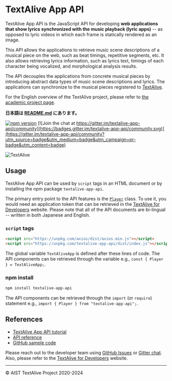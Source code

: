 # TextAlive App API

TextAlive App API is the JavaScript API for developing **web applications that show lyrics synchronized with the music playback (lyric apps)** -- as opposed to lyric videos in which each frame is statically rendered as an image.

This API allows the applications to retrieve music scene descriptions of a musical piece on the web, such as beat timings, repetitive segments, etc. It also allows retrieving lyrics information, such as lyrics text, timings of each character being vocalized, and morphological analysis results.

The API decouples the applications from concrete musical pieces by introducing abstract data types of music scene descriptions and lyrics. The applications can synchronize to the musical pieces registered to [TextAlive](https://textalive.jp).

For the English overview of the TextAlive project, please refer to [the academic project page](https://junkato.jp/textalive/).

**日本語は [README.md](https://github.com/TextAliveJp/textalive-app-api/blob/main/README.md) にあります。**

[![npm version](https://img.shields.io/npm/v/textalive-app-api)](https://www.npmjs.com/package/textalive-app-api) [![Join the chat at https://gitter.im/textalive-app-api/community](https://badges.gitter.im/textalive-app-api/community.svg)](https://gitter.im/textalive-app-api/community?utm_source=badge&utm_medium=badge&utm_campaign=pr-badge&utm_content=badge)

![TextAlive](https://i.gyazo.com/f202c89bb21d0ee24c5213565fe7d1b0.png)

## Usage

TextAlive App API can be used by `script` tags in an HTML document or by installing the npm package `textalive-app-api`.

The primary entry point to the API features is the [`Player`](https://developer.textalive.jp/packages/textalive-app-api/classes/Player.html) class. To use it, you would need an application token that can be retrieved in the [TextAlive for Developers](https://developer.textalive.jp) website. Please note that all of the API documents are bi-lingual -- written in both Japanese and English.

### `script` tags

```html
<script src="https://unpkg.com/axios/dist/axios.min.js"></script>
<script src="https://unpkg.com/textalive-app-api/dist/index.js"></script>
```

The global variable `TextAliveApp` is defined after these lines of code. The API components can be retrieved through the variable e.g., `const { Player } = TextAliveApp;`.

### npm install

```sh
npm install textalive-app-api
```

The API components can be retrieved through the `import` (or `require`) statement e.g., `import { Player } from "textalive-app-api";`.

## References

- [TextAlive App API tutorial](https://developer.textalive.jp/app)
- [API reference](https://developer.textalive.jp/packages/textalive-app-api)
- [GitHub sample code](https://github.com/TextAliveJp)

Please reach out to the developer team using [GitHub Issues](https://github.com/TextAliveJp/textalive-app-api/issues?q=is%3Aissue) or [Gitter chat](https://gitter.im/textalive-app-api/community). Also, please refer to the [TextAlive for Developers](https://developer.textalive.jp) website.

---

&copy; AIST TextAlive Project 2020-2024
